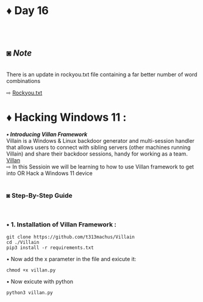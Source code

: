 # ♦ Day 16
</br>
</br>

## ◙ ***Note***
 </br>
  There is an update in rockyou.txt file containing a far better number of word combinations 
  </br>
  
  ⇨ [Rockyou.txt](https://github.com/hkphh/rockyou2024.txt)
 </br>
# ♦ Hacking Windows 11 :
   ***• Introducing Villan Framework***
   </br>
      Villain is a Windows & Linux backdoor generator and multi-session handler that allows users to connect with sibling servers (other machines running Villain) and share their backdoor sessions, handy for working as a team. [Villan](https://github.com/keralahacker/Villain/)
   </br>
   ⇨ In this Sessioin we will be learning to how to use Villan framework to get into OR Hack a Windows 11 device 
   </br>
   </br>
### ◙ Step-By-Step Guide 
</br >

### • 1. Installation of Villan Framework :

    git clone https://github.com/t313machus/Villain
    cd ./Villain
    pip3 install -r requirements.txt

• Now add the x parameter in the file and exicute it:

    chmod +x villan.py

• Now exicute with python

    python3 villan.py

    
